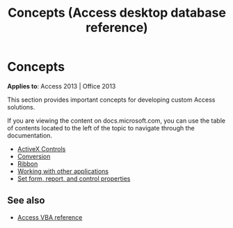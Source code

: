 ﻿---
title: Concepts (Access desktop database reference)
TOCTitle: Concepts
ms:assetid: 4fbb1a86-1cfb-4ba7-b67f-f75d7a31ec9c
ms:mtpsurl: https://msdn.microsoft.com/library/Mt346017(v=office.15)
ms:contentKeyID: 67946324
ms.date: 09/18/2015
mtps_version: v=office.15
---

# Concepts

**Applies to**: Access 2013 | Office 2013

This section provides important concepts for developing custom Access solutions.

If you are viewing the content on docs.microsoft.com, you can use the table of contents located to the left of the topic to navigate through the documentation.

- [ActiveX Controls](activex-controls-access.md)
- [Conversion](conversion.md)
- [Ribbon](ribbon.md)
- [Working with other applications](working-with-other-applications-access.md)
- [Set form, report, and control properties](set-form-report-and-control-properties.md)

## See also

- [Access VBA reference](https://docs.microsoft.com/office/vba/api/overview/access)

